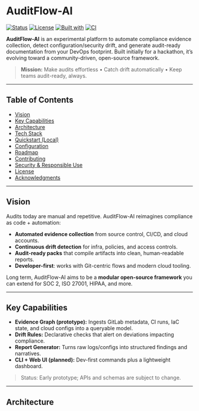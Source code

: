 # AuditFlow-AI

[![Status](https://img.shields.io/badge/status-experimental-orange.svg)]()
[![License](https://img.shields.io/badge/license-Apache--2.0-blue.svg)]()
[![Built with](https://img.shields.io/badge/stack-FastAPI%20%E2%80%A2%20Next.js%20%E2%80%A2%20Postgres%20%E2%80%A2%20Pinecone%20%E2%80%A2%20GCP-6f42c1.svg)]()
[![CI](https://img.shields.io/badge/ci-GitLab%20Pipelines-success.svg)]()

**AuditFlow-AI** is an experimental platform to automate compliance evidence collection, detect configuration/security drift, and generate audit-ready documentation from your DevOps footprint. Built initially for a hackathon, it’s evolving toward a community-driven, open-source framework.

> **Mission:** Make audits effortless • Catch drift automatically • Keep teams audit-ready, always.

---

## Table of Contents
- [Vision](#vision)
- [Key Capabilities](#key-capabilities)
- [Architecture](#architecture)
- [Tech Stack](#tech-stack)
- [Quickstart (Local)](#quickstart-local)
- [Configuration](#configuration)
- [Roadmap](#roadmap)
- [Contributing](#contributing)
- [Security & Responsible Use](#security--responsible-use)
- [License](#license)
- [Acknowledgments](#acknowledgments)

---

## Vision
Audits today are manual and repetitive. AuditFlow-AI reimagines compliance as code + automation:

- **Automated evidence collection** from source control, CI/CD, and cloud accounts.
- **Continuous drift detection** for infra, policies, and access controls.
- **Audit-ready packs** that compile artifacts into clean, human-readable reports.
- **Developer-first**: works with Git-centric flows and modern cloud tooling.

Long term, AuditFlow-AI aims to be a **modular open-source framework** you can extend for SOC 2, ISO 27001, HIPAA, and more.

---

## Key Capabilities
- **Evidence Graph (prototype):** Ingests GitLab metadata, CI runs, IaC state, and cloud configs into a queryable model.
- **Drift Rules:** Declarative checks that alert on deviations impacting compliance.
- **Report Generator:** Turns raw logs/configs into structured findings and narratives.
- **CLI + Web UI (planned):** Dev-first commands plus a lightweight dashboard.

> Status: Early prototype; APIs and schemas are subject to change.

---

## Architecture
